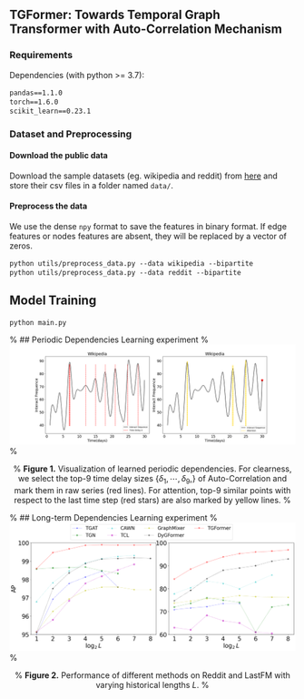 ## TGFormer: Towards Temporal Graph Transformer with Auto-Correlation Mechanism

### Requirements

Dependencies (with python >= 3.7):

```{bash}
pandas==1.1.0
torch==1.6.0
scikit_learn==0.23.1
```

### Dataset and Preprocessing

#### Download the public data
Download the sample datasets (eg. wikipedia and reddit) from
[here](http://snap.stanford.edu/jodie/) and store their csv files in a folder named
```data/```.

#### Preprocess the data
We use the dense `npy` format to save the features in binary format. If edge features or nodes 
features are absent, they will be replaced by a vector of zeros. 
```{bash}
python utils/preprocess_data.py --data wikipedia --bipartite
python utils/preprocess_data.py --data reddit --bipartite
```

## Model Training
```shell
python main.py

```


% ## Periodic Dependencies Learning experiment
% ![Image text](./pdf/Periodic_Dependencies.png)
% <p align="center">
% <b>Figure 1.</b> Visualization of learned periodic dependencies. For clearness, we select the top-9 time delay sizes $\left\{\delta_1,\cdots,\delta_9, \right\}$ of Auto-Correlation and mark them in raw series (red lines). For attention, top-9 similar points with respect to the last time step (red stars) are also marked by yellow lines.
% </p>

% ## Long-term Dependencies Learning experiment
% ![Image text](./pdf/Long-term_Dependencies.png)
% <p align="center">
% <b>Figure 2.</b> Performance of different methods on Reddit and LastFM with varying historical lengths $L$.
% </p>
